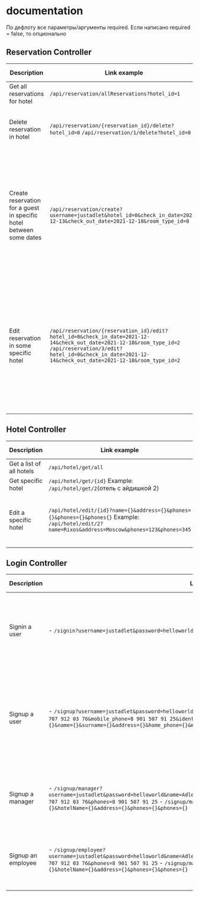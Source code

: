 # documentation
По дефлоту все параметры/аргументы required. Если написано required = false, то опционально


## Reservation Controller
| Description | Link example | Params | Method | What returns |
|-------------|--------------|----------|:------:|------------|
| Get all reservations for hotel | `/api/reservation/allReservations?hotel_id=1` | hotel_id - required integer | `GET` | List of Reservations |
| Delete reservation in hotel | `/api/reservation/{reservation_id}/delete?hotel_id=0`  `/api/reservation/1/delete?hotel_id=0` | hotel_id - required integer  reservation_id - required integer | `POST` | Nothing | 
| Create reservation for a guest in specific hotel between some dates | `/api/reservation/create?username=justadlet&hotel_id=0&check_in_date=2021-12-13&check_out_date=2021-12-18&room_type_id=0` | username - String  hotel_id - required integer  check_in_date - required String, format: `yyyy-MM-dd`  check_out_date - required String, format: `yyyy-MM-dd`  room_type_id - required integer, type of room in hotel_id | `Post` | id of created reservation in the response body|
| Edit reservation in some specific hotel | `/api/reservation/{reservation_id}/edit?hotel_id=0&check_in_date=2021-12-14&check_out_date=2021-12-18&room_type_id=2`    `/api/reservation/3/edit?hotel_id=0&check_in_date=2021-12-14&check_out_date=2021-12-18&room_type_id=2` | reservation_id - required integer  hotel_id - required integer  check_in_date - notRequired string, format: "yyyy-MM-dd"  check_out_date - notRequired string, format: "yyyy-MM-dd"  room_type_id - notRequired integer | `POST` | status |

## Hotel Controller
| Description | Link example | Params | Method | What returns |
|-------------|--------------|----------|:------:|------------|
| Get a list of all hotels | `/api/hotel/get/all` | | GET | list of all hotels |
| Get specific hotel | `/api/hotel/get/{id}`  Example: `/api/hotel/get/2`(отель с айдишкой 2) | int id required| GET | one Hotel object |
| Edit a specific hotel | `/api/hotel/edit/{id}?name={}&address={}&phones={}&phones={}&phones{}`  Example: `/api/hotel/edit/2?name=Rixos&address=Moscow&phones=123&phones=345`| int id,  String name,  String address,  List\[String\] phones | POST | Empty or throws exception |

## Login Controller
| Description | Link example | Params | Method | What returns |
|-------------|--------------|----------|:------:|------------|
| Signin a user | - `/signin?username=justadlet&password=helloworld`  - `/signin?username={}&password={}` | String username  String password | POST | **guest** or **{role}**(For example: manager) or **Incorrect Password** or **Incorrect Username**|  
| Signup a user | - `/signup?username=justadlet&password=helloworld&name=Adlet&surname=Zeineken&address=Moscow&home_phone=8 707 912 03 76&mobile_phone=8 901 507 91 25&identification_type=PASSPORT`  - `/signup?username={}&password={}&name={}&surname={}&address={}&home_phone={}&mobile_phone={}&identification_type=PASSPORT` | String username  String password String name String surname  String address  String home_phone String mobile_phone  String identification_type - **PASSPORT** or **DRIVING_LICENSE**  String number| POST | **Success** or **Username is already taken** |  
| Signup a manager | - `/signup/manager?username=justadlet&password=helloworld&name=Adlet&surname=Zeineken&hotelName=Rixos&address=Moscow&phones=8 707 912 03 76&phones=8 901 507 91 25`  - `/signup/manager?username={}&password={}&name={}&surname={}&hotelName={}&address={}&phones={}&phones={}` | String username  String password  String name  String surname  String hotelName  String address  List\[String\] phones | POST | **Success** or **Username is already taken** | 
| Signup an employee | - `/signup/employee?username=justadlet&password=helloworld&name=Adlet&surname=Zeineken&hotelName=Rixos&address=Moscow&phones=8 707 912 03 76&phones=8 901 507 91 25`  - `/signup/manager?username={}&password={}&name={}&surname={}&hotelName={}&address={}&phones={}&phones={}` | String username  String password  String name  String surname  String hotelName  String address  List\[String\] phones | POST | **Success** or **Username is already taken** |  
